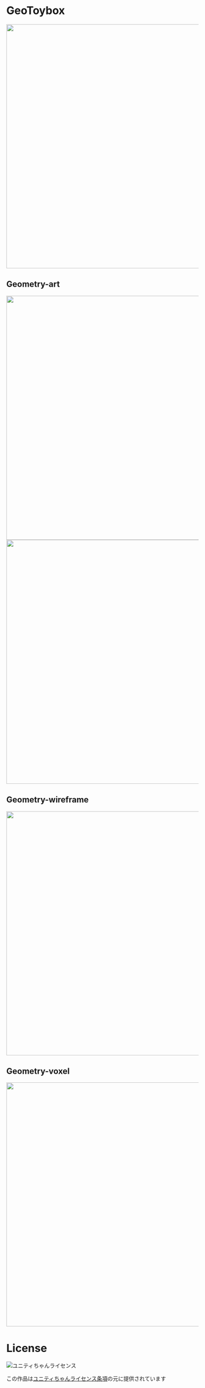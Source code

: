 # GeoToybox
<img src="https://raw.githubusercontent.com/n0mimono/GeoToybox/master/Screenshots/ss5.png" width="640">

## Geometry-art

<img src="https://raw.githubusercontent.com/n0mimono/GeoToybox/master/Screenshots/ss3.png" width="640">

<img src="https://raw.githubusercontent.com/n0mimono/GeoToybox/master/Screenshots/ss.png" width="640">

## Geometry-wireframe

<img src="https://raw.githubusercontent.com/n0mimono/GeoToybox/master/Screenshots/ss1.png" width="640">

## Geometry-voxel

<img src="https://raw.githubusercontent.com/n0mimono/GeoToybox/master/Screenshots/ss2.png" width="640">

# License

<div><img src="http://unity-chan.com/images/imageLicenseLogo.png" alt="ユニティちゃんライセンス"><p>この作品は<a href="http://unity-chan.com/contents/license_jp/" target="_blank">ユニティちゃんライセンス条項</a>の元に提供されています</p></div>
